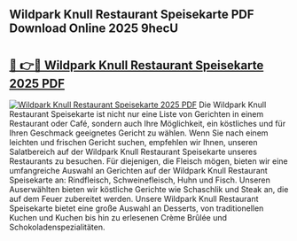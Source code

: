 ## Wildpark Knull Restaurant Speisekarte PDF Download Online 2025 9hecU

# <h2><a href="http://gc8ieb.nevu.top/?p=Wildpark+Knull+Restaurant+Speisekarte">🔗 👉🔴 Wildpark Knull Restaurant Speisekarte 2025 PDF</a></h2>

[![Wildpark Knull Restaurant Speisekarte 2025 PDF](https://i.imgur.com/dBaPXMq.png)](http://gc8ieb.nevu.top/?p=Wildpark+Knull+Restaurant+Speisekarte)
Die Wildpark Knull Restaurant Speisekarte ist nicht nur eine Liste von Gerichten in einem Restaurant oder Café, sondern auch Ihre Möglichkeit, ein köstliches und für Ihren Geschmack geeignetes Gericht zu wählen. Wenn Sie nach einem leichten und frischen Gericht suchen, empfehlen wir Ihnen, unseren Salatbereich auf der Wildpark Knull Restaurant Speisekarte unseres Restaurants zu besuchen. Für diejenigen, die Fleisch mögen, bieten wir eine umfangreiche Auswahl an Gerichten auf der Wildpark Knull Restaurant Speisekarte an: Rindfleisch, Schweinefleisch, Huhn und Fisch. Unseren Auserwählten bieten wir köstliche Gerichte wie Schaschlik und Steak an, die auf dem Feuer zubereitet werden. Unsere Wildpark Knull Restaurant Speisekarte bietet eine große Auswahl an Desserts, von traditionellen Kuchen und Kuchen bis hin zu erlesenen Crème Brûlée und Schokoladenspezialitäten.
